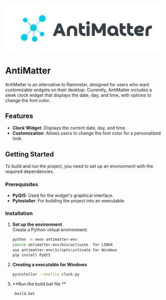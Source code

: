 ![Banner](resources/logo.webp)



# AntiMatter

AntiMatter is an alternative to Rainmeter, designed for users who want customizable widgets on their desktop. Currently, AntiMatter includes a sleek clock widget that displays the date, day, and time, with options to change the font color.

## Features

- **Clock Widget**: Displays the current date, day, and time.
- **Customization**: Allows users to change the font color for a personalized look.

## Getting Started

To build and run the project, you need to set up an environment with the required dependencies.

### Prerequisites

- **PyQt5**: Used for the widget's graphical interface.
- **PyInstaller**: For building the project into an executable.

### Installation

1. **Set up the environment**  
   Create a Python virtual environment:
   ```bash
   python -m venv antimatter-env
   source antimatter-env/bin/activate  for LINUX
   use antimatter-env\Scripts\activate for Windows
   pip install PyQt5 

2. **Creating a executable for Windows**
    ```bash
    pyinstaller --onefile clock.py
   
3. **Run the build.bat file **
   ```bash
   .build.bat


